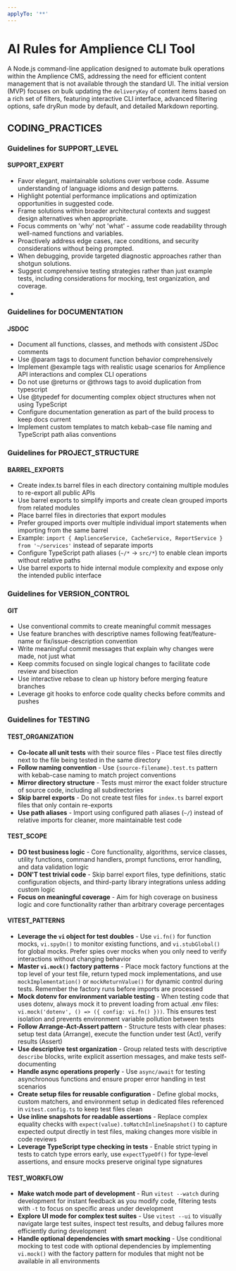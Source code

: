 ```yaml
---
applyTo: '**'
---
```


# AI Rules for Amplience CLI Tool

A Node.js command-line application designed to automate bulk operations within
the Amplience CMS, addressing the need for efficient content management that is
not available through the standard UI. The initial version (MVP) focuses on bulk
updating the `deliveryKey` of content items based on a rich set of filters,
featuring interactive CLI interface, advanced filtering options, safe dryRun
mode by default, and detailed Markdown reporting.

## CODING_PRACTICES

### Guidelines for SUPPORT_LEVEL

#### SUPPORT_EXPERT

- Favor elegant, maintainable solutions over verbose code. Assume understanding
  of language idioms and design patterns.
- Highlight potential performance implications and optimization opportunities in
  suggested code.
- Frame solutions within broader architectural contexts and suggest design
  alternatives when appropriate.
- Focus comments on 'why' not 'what' - assume code readability through
  well-named functions and variables.
- Proactively address edge cases, race conditions, and security considerations
  without being prompted.
- When debugging, provide targeted diagnostic approaches rather than shotgun
  solutions.
- Suggest comprehensive testing strategies rather than just example tests,
  including considerations for mocking, test organization, and coverage.
-

### Guidelines for DOCUMENTATION

#### JSDOC

- Document all functions, classes, and methods with consistent JSDoc comments
- Use @param tags to document function behavior comprehensively
- Implement @example tags with realistic usage scenarios for Amplience API
  interactions and complex CLI operations
- Do not use @returns or @throws tags to avoid duplication from typescript
- Use @typedef for documenting complex object structures when not using
  TypeScript
- Configure documentation generation as part of the build process to keep docs
  current
- Implement custom templates to match kebab-case file naming and TypeScript path
  alias conventions

### Guidelines for PROJECT_STRUCTURE

#### BARREL_EXPORTS

- Create index.ts barrel files in each directory containing multiple modules to
  re-export all public APIs
- Use barrel exports to simplify imports and create clean grouped imports from
  related modules
- Place barrel files in directories that export modules
- Prefer grouped imports over multiple individual import statements when
  importing from the same barrel
- Example:
  `import { AmplienceService, CacheService, ReportService } from '~/services'`
  instead of separate imports
- Configure TypeScript path aliases (`~/*` → `src/*`) to enable clean imports
  without relative paths
- Use barrel exports to hide internal module complexity and expose only the
  intended public interface

### Guidelines for VERSION_CONTROL

#### GIT

- Use conventional commits to create meaningful commit messages
- Use feature branches with descriptive names following feat/feature-name or
  fix/issue-description convention
- Write meaningful commit messages that explain why changes were made, not just
  what
- Keep commits focused on single logical changes to facilitate code review and
  bisection
- Use interactive rebase to clean up history before merging feature branches
- Leverage git hooks to enforce code quality checks before commits and pushes

### Guidelines for TESTING

#### TEST_ORGANIZATION

- **Co-locate all unit tests** with their source files - Place test files
  directly next to the file being tested in the same directory
- **Follow naming convention** - Use `{source-filename}.test.ts` pattern with
  kebab-case naming to match project conventions
- **Mirror directory structure** - Tests must mirror the exact folder structure
  of source code, including all subdirectories
- **Skip barrel exports** - Do not create test files for `index.ts` barrel
  export files that only contain re-exports
- **Use path aliases** - Import using configured path aliases (`~/`) instead of
  relative imports for cleaner, more maintainable test code

#### TEST_SCOPE

- **DO test business logic** - Core functionality, algorithms, service classes,
  utility functions, command handlers, prompt functions, error handling, and
  data validation logic
- **DON'T test trivial code** - Skip barrel export files, type definitions,
  static configuration objects, and third-party library integrations unless
  adding custom logic
- **Focus on meaningful coverage** - Aim for high coverage on business logic and
  core functionality rather than arbitrary coverage percentages

#### VITEST_PATTERNS

- **Leverage the `vi` object for test doubles** - Use `vi.fn()` for function
  mocks, `vi.spyOn()` to monitor existing functions, and `vi.stubGlobal()` for
  global mocks. Prefer spies over mocks when you only need to verify
  interactions without changing behavior
- **Master `vi.mock()` factory patterns** - Place mock factory functions at the
  top level of your test file, return typed mock implementations, and use
  `mockImplementation()` or `mockReturnValue()` for dynamic control during
  tests. Remember the factory runs before imports are processed
- **Mock dotenv for environment variable testing** - When testing code that uses
  dotenv, always mock it to prevent loading from actual .env files:
  `vi.mock('dotenv', () => ({ config: vi.fn() }))`. This ensures test isolation
  and prevents environment variable pollution between tests
- **Follow Arrange-Act-Assert pattern** - Structure tests with clear phases:
  setup test data (Arrange), execute the function under test (Act), verify
  results (Assert)
- **Use descriptive test organization** - Group related tests with descriptive
  `describe` blocks, write explicit assertion messages, and make tests
  self-documenting
- **Handle async operations properly** - Use `async/await` for testing
  asynchronous functions and ensure proper error handling in test scenarios
- **Create setup files for reusable configuration** - Define global mocks,
  custom matchers, and environment setup in dedicated files referenced in
  `vitest.config.ts` to keep test files clean
- **Use inline snapshots for readable assertions** - Replace complex equality
  checks with `expect(value).toMatchInlineSnapshot()` to capture expected output
  directly in test files, making changes more visible in code reviews
- **Leverage TypeScript type checking in tests** - Enable strict typing in tests
  to catch type errors early, use `expectTypeOf()` for type-level assertions,
  and ensure mocks preserve original type signatures

#### TEST_WORKFLOW

- **Make watch mode part of development** - Run `vitest --watch` during
  development for instant feedback as you modify code, filtering tests with `-t`
  to focus on specific areas under development
- **Explore UI mode for complex test suites** - Use `vitest --ui` to visually
  navigate large test suites, inspect test results, and debug failures more
  efficiently during development
- **Handle optional dependencies with smart mocking** - Use conditional mocking
  to test code with optional dependencies by implementing `vi.mock()` with the
  factory pattern for modules that might not be available in all environments
